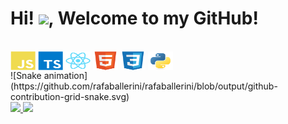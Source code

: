 ## <h1>Hi! <img src="https://media.giphy.com/media/hvRJCLFzcasrR4ia7z/giphy.gif" width="25px">, Welcome to my GitHub!</h1>

<div style="display: inline_block"><br>    
    <img align="center" alt="Gabi-Js" height="30" width="40" src="https://raw.githubusercontent.com/devicons/devicon/master/icons/javascript/javascript-plain.svg">
    <img align="center" alt="Gabi-Ts" height="30" width="40" src="https://raw.githubusercontent.com/devicons/devicon/master/icons/typescript/typescript-plain.svg">
    <img align="center" alt="Gabi-React" height="30" width="40" src="https://raw.githubusercontent.com/devicons/devicon/master/icons/react/react-original.svg">
    <img align="center" alt="Gabi-HTML" height="30" width="40" src="https://raw.githubusercontent.com/devicons/devicon/master/icons/html5/html5-original.svg">
    <img align="center" alt="Gabi-CSS" height="30" width="40" src="https://raw.githubusercontent.com/devicons/devicon/master/icons/css3/css3-original.svg">
    <img align="center" alt="Gabi-Python" height="30" width="40" src="https://raw.githubusercontent.com/devicons/devicon/master/icons/python/python-original.svg">
</div>

<div> 
  ![Snake animation](https://github.com/rafaballerini/rafaballerini/blob/output/github-contribution-grid-snake.svg) 
</div>

<div>
  <a href="https://github.com/gabimesquita">
  <img height="180em" src="https://github-readme-stats.vercel.app/api?username=gabimesquita&show_icons=true&theme=dracula&include_all_commits=true&count_private=true"/>
  <img height="180em" src="https://github-readme-stats.vercel.app/api/top-langs/?username=gabimesquita&layout=compact&langs_count=16&theme=dracula"/>
</div>

  
